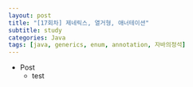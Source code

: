```yaml
---
layout: post
title: "[17회차] 제네릭스, 열거형, 애너테이션"
subtitle: study
categories: Java
tags: [java, generics, enum, annotation, 자바의정석]
---
```


* Post
  * test
